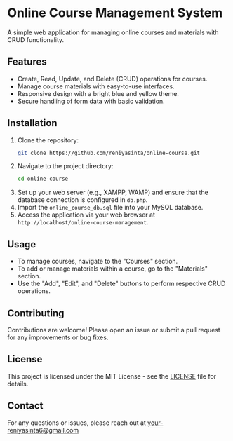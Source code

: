 # Online Course Management System

A simple web application for managing online courses and materials with CRUD functionality.

## Features
- Create, Read, Update, and Delete (CRUD) operations for courses.
- Manage course materials with easy-to-use interfaces.
- Responsive design with a bright blue and yellow theme.
- Secure handling of form data with basic validation.

## Installation
1. Clone the repository:
    ```bash
    git clone https://github.com/reniyasinta/online-course.git
    ```
2. Navigate to the project directory:
    ```bash
    cd online-course
    ```
3. Set up your web server (e.g., XAMPP, WAMP) and ensure that the database connection is configured in `db.php`.
4. Import the `online_course_db.sql` file into your MySQL database.
5. Access the application via your web browser at `http://localhost/online-course-management`.

## Usage
- To manage courses, navigate to the "Courses" section.
- To add or manage materials within a course, go to the "Materials" section.
- Use the "Add", "Edit", and "Delete" buttons to perform respective CRUD operations.

## Contributing
Contributions are welcome! Please open an issue or submit a pull request for any improvements or bug fixes.

## License
This project is licensed under the MIT License - see the [LICENSE](LICENSE) file for details.

## Contact
For any questions or issues, please reach out at your-reniyasinta6@gmail.com

